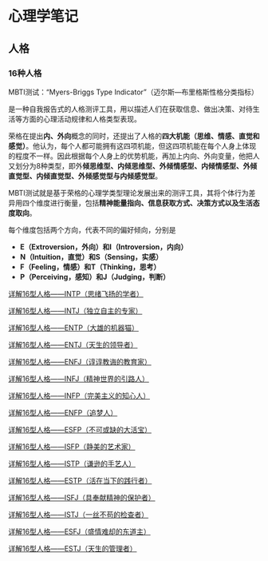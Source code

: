 # 心理学笔记

## 人格

### 16种人格

MBTI测试：“Myers-Briggs Type Indicator”（迈尔斯—布里格斯性格分类指标）

是一种自我报告式的人格测评工具，用以描述人们在获取信息、做出决策、对待生活等方面的心理活动规律和人格类型表现。

荣格在提出**内、外向**概念的同时，还提出了人格的**四大机能（思维、情感、直觉和感觉）**。他认为，每个人都可能拥有这四项机能，但这四项机能在每个人身上体现的程度不一样。因此根据每个人身上的优势机能，再加上内向、外向变量，他把人又划分为8种类型，即外**倾思维型、内倾思维型、外倾情感型、内倾情感型、外倾直觉型、内倾直觉型、外倾感觉型与内倾感觉型**。

MBTI测试就是基于荣格的心理学类型理论发展出来的测评工具，其将个体行为差异用四个维度进行衡量，包括**精神能量指向、信息获取方式、决策方式以及生活态度取向**。

每个维度包括两个方向，代表不同的偏好倾向，分别是

- **E（Extroversion，外向）和I（Introversion，内向）**
- **N（Intuition，直觉）和S（Sensing，实感）**
- **F（Feeling，情感）和T（Thinking，思考）**
- **P（Perceiving，感知）和J（Judging，判断）**



[详解16型人格——INTP（思绪飞扬的学者）](https://link.zhihu.com/?target=http%3A//mp.weixin.qq.com/s%3F__biz%3DMzIzNjA2OTk2Mw%3D%3D%26mid%3D2651034053%26idx%3D1%26sn%3D2c073adc18e98e9340738a22981ea828%26chksm%3Df32a44e1c45dcdf726fe2f3a9734006f7af1dbeea932617958edd744125569c30dd39df9e9cc%26scene%3D21%23wechat_redirect)

[详解16型人格——INTJ（独立自主的专家）](https://link.zhihu.com/?target=http%3A//mp.weixin.qq.com/s%3F__biz%3DMzIzNjA2OTk2Mw%3D%3D%26mid%3D2651034057%26idx%3D1%26sn%3D74fd41ab731a4f879b961fcb7b16749b%26chksm%3Df32a44edc45dcdfb8ffc6b06676533fdf0c4c156643394aa473bdd4d4a07504bcdf999a77724%26scene%3D21%23wechat_redirect)

[详解16型人格——ENTP（大雄的机器猫）](https://link.zhihu.com/?target=http%3A//mp.weixin.qq.com/s%3F__biz%3DMzIzNjA2OTk2Mw%3D%3D%26mid%3D2651034061%26idx%3D1%26sn%3D53eba5c5bd85bbe091bf4cad48086217%26chksm%3Df32a44e9c45dcdff668801c26c01767fd295cae807b3d611d20a716f43133f2340b348822308%26scene%3D21%23wechat_redirect)

[详解16型人格——ENTJ（天生的领导者）](https://link.zhihu.com/?target=http%3A//mp.weixin.qq.com/s%3F__biz%3DMzIzNjA2OTk2Mw%3D%3D%26mid%3D2651034064%26idx%3D1%26sn%3D5315413967f03616c6b46940cc6fbea1%26chksm%3Df32a44f4c45dcde242439a9ed13a8d583cf2a27a4fef6e9c746a82e5af6ebde0bf047f7bb0ed%26scene%3D21%23wechat_redirect)

[详解16型人格——ENFJ（谆谆教诲的教育家）](https://link.zhihu.com/?target=http%3A//mp.weixin.qq.com/s%3F__biz%3DMzIzNjA2OTk2Mw%3D%3D%26mid%3D2651034072%26idx%3D1%26sn%3D3f513fb0d9893335d8221e67649d1cb9%26chksm%3Df32a44fcc45dcdea28d136ad7363ab722e176c17b276a82eb4947be9fc2db40d002eb81724ad%26scene%3D21%23wechat_redirect)

[详解16型人格——INFJ（精神世界的引路人）](https://link.zhihu.com/?target=http%3A//mp.weixin.qq.com/s%3F__biz%3DMzIzNjA2OTk2Mw%3D%3D%26mid%3D2651034079%26idx%3D1%26sn%3Dcb101771888e9f045d31034f1df9a5d5%26chksm%3Df32a44fbc45dcded70ed0f318f7ac257b99ebcd3ecdbe7ba0758ce3694a5dd04a9bace09d241%26scene%3D21%23wechat_redirect)

[详解16型人格——INFP（完美主义的知心人）](https://link.zhihu.com/?target=http%3A//mp.weixin.qq.com/s%3F__biz%3DMzIzNjA2OTk2Mw%3D%3D%26mid%3D2651034086%26idx%3D1%26sn%3Da4e8b404b552853830339542f6cab0b0%26chksm%3Df32a44c2c45dcdd4bca499ed3e26d4d41b8b502b31aff7a87ce79d6d61f21ada98d5e4fa9202%26scene%3D21%23wechat_redirect)

[详解16型人格——ENFP（追梦人）](https://link.zhihu.com/?target=http%3A//mp.weixin.qq.com/s%3F__biz%3DMzIzNjA2OTk2Mw%3D%3D%26mid%3D2651034091%26idx%3D1%26sn%3Da02e07f19072da250fb70209e97e9752%26chksm%3Df32a44cfc45dcdd9383e67db0c0235d22a8accbd974de8e2a995f50ff2b9d4f6756d0d3bd409%26scene%3D21%23wechat_redirect)

[详解16型人格——ESFP（不可或缺的大活宝）](https://link.zhihu.com/?target=http%3A//mp.weixin.qq.com/s%3F__biz%3DMzIzNjA2OTk2Mw%3D%3D%26mid%3D2651034102%26idx%3D1%26sn%3Df439de98d7188b1c0e28b40a3a4416a4%26chksm%3Df32a44d2c45dcdc434d65799c2795b35e4ad5bfdc3b2bc9f76b1fe8b1c3867bde5b25636f2a7%26scene%3D21%23wechat_redirect)

[详解16型人格——ISFP（静美的艺术家）](https://link.zhihu.com/?target=http%3A//mp.weixin.qq.com/s%3F__biz%3DMzIzNjA2OTk2Mw%3D%3D%26mid%3D2651034107%26idx%3D1%26sn%3Dfb3ed85e83959202b4a0a995830e4865%26chksm%3Df32a44dfc45dcdc9d64a4a7c656317e5e0ef1c71e27f44a08587fca8d6939bbfa851a8352cad%26scene%3D21%23wechat_redirect)

[详解16型人格——ISTP（谦逊的手艺人）](https://link.zhihu.com/?target=http%3A//mp.weixin.qq.com/s%3F__biz%3DMzIzNjA2OTk2Mw%3D%3D%26mid%3D2651034111%26idx%3D1%26sn%3De077892e8fb56f23756ed5e6f3ad41c0%26chksm%3Df32a44dbc45dcdcdb601fa7be4924d54f7591bd304c14157d729dd30f589a5017dfc137c82f5%26scene%3D21%23wechat_redirect)

[详解16型人格——ESTP（活在当下的践行者）](https://link.zhihu.com/?target=http%3A//mp.weixin.qq.com/s%3F__biz%3DMzIzNjA2OTk2Mw%3D%3D%26mid%3D2651034116%26idx%3D1%26sn%3D80482010a572672ed22553e03a96f9fc%26chksm%3Df32a4720c45dce364bbf26d1b7c1fef75ca42e44feb641086a325749caf268d92d1ebcd55561%26scene%3D21%23wechat_redirect)

[详解16型人格——ISFJ（具奉献精神的保护者）](https://link.zhihu.com/?target=http%3A//mp.weixin.qq.com/s%3F__biz%3DMzIzNjA2OTk2Mw%3D%3D%26mid%3D2651034125%26idx%3D1%26sn%3Db169ec072da428d0d730eb8175e0be7c%26chksm%3Df32a4729c45dce3fb8a7fc9657138ffdf35b6d8985158b62bb5e036a05131fc7566592498cea%26scene%3D21%23wechat_redirect)

[详解16型人格——ISTJ（一丝不苟的检查者）](https://link.zhihu.com/?target=http%3A//mp.weixin.qq.com/s%3F__biz%3DMzIzNjA2OTk2Mw%3D%3D%26mid%3D2651034136%26idx%3D1%26sn%3Dbd008effca0bbb43b7510d71bfde297d%26chksm%3Df32a473cc45dce2af66c9215ae509e272086409b74fb72cc917d84f3db64ec6b099f7f90f39e%26scene%3D21%23wechat_redirect)

[详解16型人格——ESFJ（盛情难却的东道主）](https://link.zhihu.com/?target=http%3A//mp.weixin.qq.com/s%3F__biz%3DMzIzNjA2OTk2Mw%3D%3D%26mid%3D2651034155%26idx%3D1%26sn%3Ddc3c0888ab34bb49b47264cba70bcb32%26chksm%3Df32a470fc45dce19520ed91d6748d79264300fd027dd71127843f30f9e2edb226135c701f3d8%26scene%3D21%23wechat_redirect)

[详解16型人格——ESTJ（天生的管理者）](https://link.zhihu.com/?target=http%3A//mp.weixin.qq.com/s%3F__biz%3DMzIzNjA2OTk2Mw%3D%3D%26mid%3D2651034162%26idx%3D1%26sn%3D3e0dd6e37c7575b00af952d8ff35099a%26chksm%3Df32a4716c45dce00f6facbdc9778a366b4f33f6d6a74f8f005541dc35a985eae53f2780a4e22%26scene%3D21%23wechat_redirect)







































